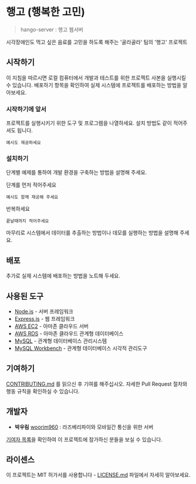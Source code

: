 # 행고 (행복한 고민)
> hango-server : 행고 웹서버

시각장애인도 먹고 싶은 음료를 고민을 하도록 해주는 '골라골라' 팀의 '행고' 프로젝트

## 시작하기

이 지침을 따르시면 로컬 컴퓨터에서 개발과 테스트를 위한 프로젝트 사본을 실행시킬 수 있습니다. 배포하기 항목을 확인하여 실제 시스템에 프로젝트를 배포하는 방법을 알아보세요.

### 시작하기에 앞서

프로젝트를 실행시키기 위한 도구 및 프로그렘을 나열하세요. 설치 방법도 같이 적어주셔도 됩니다.

```
예시도 제공하세요
```

### 설치하기

단계별 예제를 통하여 개발 환경을 구축하는 방법을 설명해 주세요.

단계를 먼저 적어주세요

```
예시도 함께 재공해 주세요
```
반복하세요

```
끝날때까지 적어주세요
```

마무리로 시스템에서 데이터를 추출하는 방법이나 데모를 실행하는 방법을 설명해 주세요.

## 배포

추가로 실제 시스템에 배포하는 방법을 노트해 두세요.

## 사용된 도구

* [Node.js](https://nodejs.org/ko/about/) - 서버 프레임워크
* [Express.js](https://expressjs.com/ko/) - 웹 프레임워크
* [AWS EC2](https://aws.amazon.com/ko/ec2/) - 아마존 클라우드 서버
* [AWS RDS](https://aws.amazon.com/ko/rds/) - 아마존 클라우드 관계형 데이터베이스
* [MySQL](https://www.mysql.com/about/) - 관계형 데이터베이스 관리시스템
* [MySQL Workbench](https://www.mysql.com/products/workbench/) - 관계형 데이터베이스 시각적 관리도구   

## 기여하기

[CONTRIBUTING.md](https://gist.github.com/PurpleBooth/b24679402957c63ec426) 를 읽으신 후 기여를 해주십시오. 자세한 Pull Request 절차와 행동 규칙을 확인하실 수 있습니다.

## 개발자
  - **박우림** [woorim960](https://github.com/woorim960) : 라즈베리파이와 모바일간 통신을 위한 서버


[기여자 목록](https://github.com/golagola2020/hango-server/graphs/contributors)을 확인하여 이 프로젝트에 참가하신 분들을 보실 수 있습니다.

## 라이센스

이 프로젝트는 MIT 허가서를 사용합니다 - [LICENSE.md](LICENSE.md) 파일에서 자세히 알아보세요.


